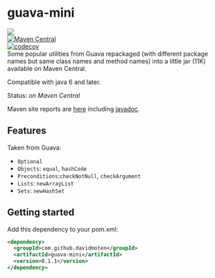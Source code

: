 # guava-mini
<a href="https://github.com/davidmoten/guava-mini/actions/workflows/ci.yml"><img src="https://github.com/davidmoten/guava-mini/actions/workflows/ci.yml/badge.svg"/></a><br/>
[![Maven Central](https://maven-badges.herokuapp.com/maven-central/com.github.davidmoten/guava-mini/badge.svg?style=flat)](https://maven-badges.herokuapp.com/maven-central/com.github.davidmoten/guava-mini)<br/>
[![codecov](https://codecov.io/gh/davidmoten/guava-mini/branch/master/graph/badge.svg)](https://codecov.io/gh/davidmoten/guava-mini)<br/>
Some popular utilities from Guava repackaged (with different package names but same class names and method names) into a little jar (11K) available on Maven Central.

Compatible with java 6 and later.

Status: *on Maven Central*

Maven site reports are [here](http://davidmoten.github.io/guava-mini/index.html) including [javadoc](http://davidmoten.github.io/guava-mini/apidocs/index.html).

Features
-----------

Taken from Guava:

* `Optional`
* `Objects`: `equal`, `hashCode`
* `Preconditions`:`checkNotNull`, `checkArgument`
* `Lists`: `newArrayList`
* `Sets`: `newHashSet`

Getting started
------------------
Add this dependency to your pom.xml:
```xml
<dependency>
  <groupId>com.github.davidmoten</groupId>
  <artifactId>guava-mini</artifactId>
  <version>0.1.1</version>
</dependency>
```
